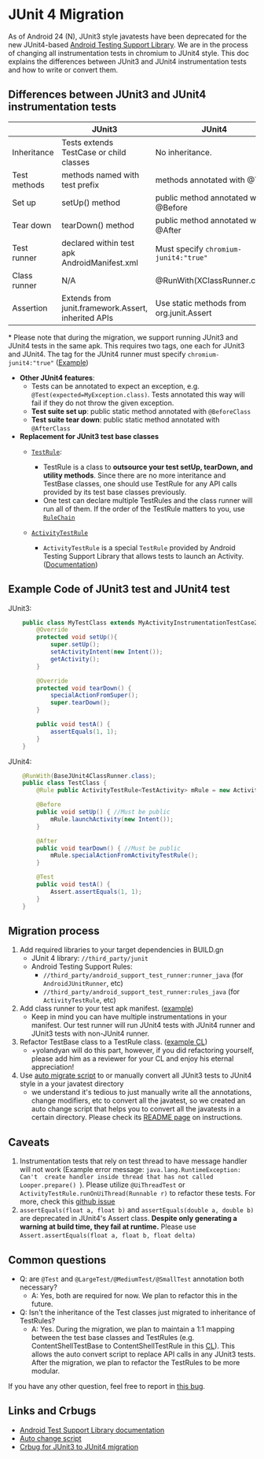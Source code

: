 
# JUnit 4 Migration

As of Android 24 (N), JUnit3 style javatests have been deprecated for the new
JUnit4-based [Android Testing Support Library][1].
We are in the process of changing all instrumentation tests in chromium to
JUnit4 style. This doc explains the differences between JUnit3 and JUnit4
instrumentation tests and how to write or convert them.

## Differences between JUnit3 and JUnit4 instrumentation tests

|              | JUnit3                                              | JUnit4                                   |
|--------------|-----------------------------------------------------|------------------------------------------|
| Inheritance  | Tests extends TestCase or child classes             | No inheritance.                          |
| Test methods | methods named with test prefix                      | methods annotated with @Test             |
| Set up       | setUp() method                                      | public method annotated with @Before     |
| Tear down    | tearDown() method                                   | public method annotated with @After      |
| Test runner  | declared within test apk AndroidManifest.xml        | Must specify `chromium-junit4:"true"`    |
| Class runner | N/A                                                 | @RunWith(XClassRunner.class)             |
| Assertion    | Extends from junit.framework.Assert, inherited APIs | Use static methods from org.junit.Assert |

\* Please note that during the migration, we support running JUnit3 and JUnit4
tests in the same apk. This requires two tags, one each for JUnit3 and JUnit4.
The tag for the JUnit4 runner must specify `chromium-junit4:"true"`
([Example][2])

- **Other JUnit4 features**:
    - Tests can be annotated to expect an exception, e.g.
      `@Test(expected=MyException.class)`. Tests annotated this way will
      fail if they do not throw the given exception.
   - **Test suite set up**: public static method annotated with `@BeforeClass`
   - **Test suite tear down**: public static method annotated with
                                      `@AfterClass`
- **Replacement for JUnit3 test base classes**
    - [`TestRule`][3]:
        - TestRule is a class to **outsource your test setUp, tearDown, and
          utility methods**. Since there are no more interitance and TestBase classes,
          one should use TestRule for any API calls provided by its test base classes
          previously.
        - One test can declare multiple TestRules and the class runner will run all of
          them. If the order of the TestRule matters to you, use
          [`RuleChain`][8]

    - [`ActivityTestRule`][4]
        - `ActivityTestRule` is a special `TestRule` provided by Android Testing
          Support Library that allows tests to launch an Activity.
          ([Documentation][4])


## Example Code of JUnit3 test and JUnit4 test

JUnit3:

```java
    public class MyTestClass extends MyActivityInstrumentationTestCase2<TestActivity> {
        @Override
        protected void setUp(){
            super.setUp();
            setActivityIntent(new Intent());
            getActivity();
        }

        @Override
        protected void tearDown() {
            specialActionFromSuper();
            super.tearDown();
        }

        public void testA() {
            assertEquals(1, 1);
        }
    }
```

JUnit4:

```java
    @RunWith(BaseJUnit4ClassRunner.class);
    public class TestClass {
        @Rule public ActivityTestRule<TestActivity> mRule = new ActivityTestRule<>(TestActivity.class);

        @Before
        public void setUp() { //Must be public
            mRule.launchActivity(new Intent());
        }

        @After
        public void tearDown() { //Must be public
            mRule.specialActionFromActivityTestRule();
        }

        @Test
        public void testA() {
            Assert.assertEquals(1, 1);
        }
    }
```

## Migration process

1. Add required libraries to your target dependencies in BUILD.gn
    - JUnit 4 library: `//third_party/junit`
    - Android Testing Support Rules:
       - `//third_party/android_support_test_runner:runner_java` (for `AndroidJUnitRunner`, etc)
       - `//third_party/android_support_test_runner:rules_java` (for `ActivityTestRule`, etc)
2. Add class runner to your test apk manifest.
   ([example][3])
    - Keep in mind you can have multiple instrumentations in your manifest. Our
      test runner will run JUnit4 tests with JUnit4 runner and JUnit3 tests
      with non-JUnit4 runner.
3. Refactor TestBase class to a TestRule class.
   ([example CL](https://codereview.chromium.org/2632043002))
    - +yolandyan will do this part, however, if you did refactoring yourself,
      please add him as a reviewer for your CL and enjoy his eternal appreciation!
4. Use [auto migrate script][5]
   to or manually convert all JUnit3 tests to JUnit4 style in a your javatest
   directory
    - we understand it's tedious to just manually write all the annotations,
      change modifiers, etc to convert all the javatest, so we created an auto
      change script that helps you to convert all the javatests in a certain
      directory. Please check its [README page][5]
      on instructions.

## Caveats

1. Instrumentation tests that rely on test thread to have message handler
   will not work (Example error message: ```java.lang.RuntimeException: Can't 
   create handler inside thread that has not called Looper.prepare() ```).
   Please utilize `@UiThreadTest` or `ActivityTestRule.runOnUiThread(Runnable r)`
   to refactor these tests. For more, check this [github issue][6]
2. `assertEquals(float a, float b)` and `assertEquals(double a, double b)` are
    deprecated in JUnit4's Assert class. **Despite only generating a warning at
    build time, they fail at runtime.** Please use
    `Assert.assertEquals(float a, float b, float delta)`

## Common questions

- Q: are `@Test` and `@LargeTest/@MediumTest/@SmallTest` annotation both
  necessary?
  - A: Yes, both are required for now. We plan to refactor this in the future.
- Q: Isn't the inheritance of the Test classes just migrated to inheritance
  of TestRules?
  - A: Yes. During the migration, we plan to maintain a 1:1 mapping between
    the test base classes and TestRules (e.g. ContentShellTestBase to
    ContentShellTestRule in this [CL](https://codereview.chromium.org/2632043002)).
    This allows the auto convert script to replace API calls in any
    JUnit3 tests. After the migration, we plan to refactor the TestRules to
    be more modular.

If you have any other question, feel free to report in
[this bug][7].

## Links and Crbugs

- [Android Test Support Library documentation][1]
- [Auto change script][5]
- [Crbug for JUnit3 to JUnit4 migration][7]

[1]: https://developer.android.com/topic/libraries/testing-support-library/index.html
[2]: https://cs.chromium.org/chromium/src/android_webview/tools/system_webview_shell/layout_tests/AndroidManifest.xml?l=36
[3]: http://junit.org/junit4/javadoc/4.12/org/junit/rules/TestRule.html
[4]: https://developer.android.com/reference/android/support/test/rule/ActivityTestRule.html
[5]: https://github.com/yoland68/chromium-junit-auto-migrate
[6]: http://github.com/skyisle/android-test-kit/issues/121
[7]: https://bugs.chromium.org/p/chromium/issues/detail?id=640116
[8]: http://junit.org/junit4/javadoc/4.12/org/junit/rules/RuleChain.html
